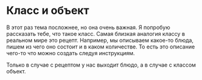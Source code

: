 #  Класс и объект
В этот раз тема посложнее, но она очень важная. 
Я попробую рассказать тебе, что такое класс.
Самая близкая аналогия классу в реальном мире это рецепт. 
Например, мы описываем какое-то блюда, пишем из чего оно состоит и в каком количестве.
То есть это описание чего-то что можно создать следуя инструкциям.

Только в случае с рецептом у нас выходит блюдо, а в случае с классом объект.